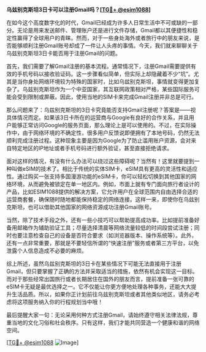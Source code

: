 **乌兹别克斯坦3日卡可以注册Gmail吗？[[TG💪+ @esim1088](https://t.me/s/esim1088)]**

在如今这个高度数字化的时代，Gmail已经成为许多人日常生活中不可或缺的一部分。无论是用来发送邮件、管理账户还是进行文件存储，Gmail都以其便捷性和稳定性赢得了全球用户的青睐。然而，对于一些身处海外或者旅行中的朋友来说，是否能够顺利注册Gmail账号却成了一件让人头疼的事情。今天，我们就来聊聊关于乌兹别克斯坦3日卡能否用于注册Gmail的问题。

首先，我们需要了解Gmail注册的基本流程。通常情况下，注册Gmail需要提供有效的手机号码以接收验证码。这一步骤看似简单，但实际上却隐藏着不少“坑”。尤其是当你身处网络环境较为特殊的国家时，比如乌兹别克斯坦，事情就变得更加复杂了。乌兹别克斯坦作为一个中亚国家，其互联网政策相对严格，某些国际服务可能会受到限制或屏蔽。因此，使用当地的SIM卡来完成Gmail注册并非总是可行。

那么问题来了：乌兹别克斯坦的3日卡究竟能否支持Gmail注册呢？答案是——视具体情况而定。如果该3日卡所在的运营商与Google有良好的合作关系，并且用户能够正常访问Google的服务页面，那么理论上是可以使用的。不过，在实际操作中，由于网络环境的不确定性，很多用户反馈说即便拥有了本地号码，仍然无法顺利完成注册过程。这种现象主要是因为Google为了防止滥用账户资源，会对来自特定地区的IP地址或者手机号码进行额外验证，甚至直接拒绝请求。

面对这样的情况，有没有什么办法可以绕过这些障碍呢？当然有！这里就要提到一种叫做eSIM的技术了。相比于传统的实体SIM卡，eSIM具有更高的灵活性和适应性。通过购买一张支持多国漫游功能的eSIM卡，你可以轻松切换到其他国家的网络环境，从而避免被锁定在单一地区内。例如，市面上就有专门面向旅行者设计的产品，比如ESIM1088提供的解决方案，它允许用户在全球范围内自由选择合适的运营商套餐，确保随时随地都能保持稳定的网络连接。这样一来，即使你在乌兹别克斯坦，也可以借助其他国家的网络资源成功注册Gmail账号。

当然，除了技术手段之外，还有一些小技巧可以帮助提高成功率。比如提前准备好备用邮箱作为辅助验证工具；尽量选择清晨等网络流量较低的时间段尝试注册；同时也要注意检查自己的设备是否符合要求（如浏览器版本、操作系统等）。此外，还有一点非常重要，那就是不要轻信所谓的“快速注册”服务或者第三方平台，以免泄露个人信息造成不必要的麻烦。

综上所述，虽然乌兹别克斯坦的3日卡在某些情况下可能无法直接用于注册Gmail，但只要掌握了正确的方法并采取适当的措施，依然有机会实现这一目标。而对于那些经常出国旅行或者长期居住在国外的朋友而言，提前准备一张可靠的eSIM卡无疑是最优选择之一。它不仅能让你更方便地处理各种事务，还能大大提升生活品质。所以，如果你正计划前往乌兹别克斯坦或者其他类似地区，请务必考虑将这项服务纳入你的行程规划当中哦！

最后提醒大家一句：无论采用何种方式注册Gmail，请始终遵守相关法律法规，尊重当地的文化习俗和社会秩序。只有这样，我们才能共同营造一个健康和谐的网络空间。

[[TG💪+ @esim1088](https://t.me/s/esim1088) ![Image](https://i.postimg.cc/4NQfJmqS/Snipaste-2025-05-13-00-14-12.png)]